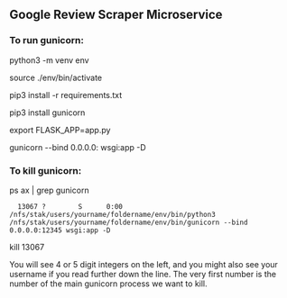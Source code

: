 ## Google Review Scraper Microservice

### To run gunicorn:

  python3 -m venv env

  source ./env/bin/activate 

  pip3 install -r requirements.txt

  pip3 install gunicorn

  export FLASK_APP=app.py

  gunicorn --bind 0.0.0.0:<your-desired-port-here> wsgi:app -D

### To kill gunicorn:
  ps ax | grep gunicorn
  
      13067 ?        S      0:00 /nfs/stak/users/yourname/foldername/env/bin/python3 /nfs/stak/users/yourname/foldername/env/bin/gunicorn --bind 0.0.0.0:12345 wsgi:app -D
  
  kill 13067   
  
  You will see 4 or 5 digit integers on the left, and you might also see your username if you read further down the line. The very first number is the number of the main gunicorn process we want to kill. 
